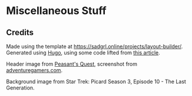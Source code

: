 # Miscellaneous Stuff
## Credits

Made using the template at https://sadgrl.online/projects/layout-builder/. Generated using [Hugo](https://gohugo.io/), using some code lifted from [this article](https://draft.dev/learn/creating-hugo-themes).

Header image from [Peasant's Quest](https://homestarrunner.com/disk4of12), screenshot from [adventuregamers.com](https://adventuregamers.com/games/view/15663).

Background image from Star Trek: Picard Season 3, Episode 10 - The Last Generation.